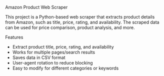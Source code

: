  Amazon Product Web Scraper

This project is a Python-based web scraper that extracts product details from Amazon, such as title, price, rating, and availability. The scraped data can be used for price comparison, product analysis, and more.


 Features

- Extract product title, price, rating, and availability
- Works for multiple pages/search results
- Saves data in CSV format
- User-agent rotation to reduce blocking
- Easy to modify for different categories or keywords

